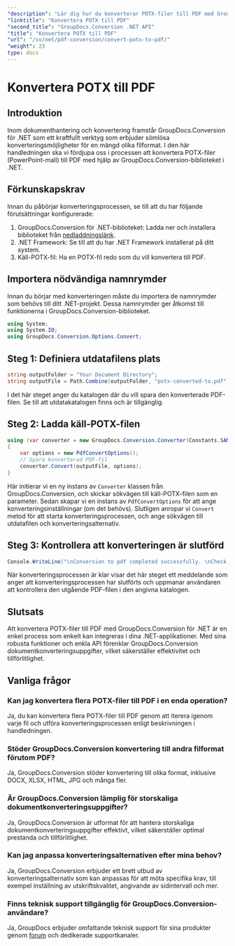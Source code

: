 ```yaml
---
"description": "Lär dig hur du konverterar POTX-filer till PDF med GroupDocs.Conversion för .NET. Följ den här steg-för-steg-handledningen för sömlös dokumentkonvertering."
"linktitle": "Konvertera POTX till PDF"
"second_title": "GroupDocs.Conversion .NET API"
"title": "Konvertera POTX till PDF"
"url": "/sv/net/pdf-conversion/convert-potx-to-pdf/"
"weight": 23
type: docs
---
```

# Konvertera POTX till PDF

## Introduktion
Inom dokumenthantering och konvertering framstår GroupDocs.Conversion för .NET som ett kraftfullt verktyg som erbjuder sömlösa konverteringsmöjligheter för en mängd olika filformat. I den här handledningen ska vi fördjupa oss i processen att konvertera POTX-filer (PowerPoint-mall) till PDF med hjälp av GroupDocs.Conversion-biblioteket i .NET.
## Förkunskapskrav
Innan du påbörjar konverteringsprocessen, se till att du har följande förutsättningar konfigurerade:
1. GroupDocs.Conversion för .NET-biblioteket: Ladda ner och installera biblioteket från [nedladdningslänk](https://releases.groupdocs.com/conversion/net/).
2. .NET Framework: Se till att du har .NET Framework installerat på ditt system.
3. Käll-POTX-fil: Ha en POTX-fil redo som du vill konvertera till PDF.

## Importera nödvändiga namnrymder
Innan du börjar med konverteringen måste du importera de namnrymder som behövs till ditt .NET-projekt. Dessa namnrymder ger åtkomst till funktionerna i GroupDocs.Conversion-biblioteket.
```csharp
using System;
using System.IO;
using GroupDocs.Conversion.Options.Convert;
```
## Steg 1: Definiera utdatafilens plats
```csharp
string outputFolder = "Your Document Directory";
string outputFile = Path.Combine(outputFolder, "potx-converted-to.pdf");
```
I det här steget anger du katalogen där du vill spara den konverterade PDF-filen. Se till att utdatakatalogen finns och är tillgänglig.
## Steg 2: Ladda käll-POTX-filen
```csharp
using (var converter = new GroupDocs.Conversion.Converter(Constants.SAMPLE_POTX))
{
    var options = new PdfConvertOptions();
    // Spara konverterad PDF-fil
    converter.Convert(outputFile, options);
}
```
Här initierar vi en ny instans av `Converter` klassen från GroupDocs.Conversion, och skickar sökvägen till käll-POTX-filen som en parameter. Sedan skapar vi en instans av `PdfConvertOptions` för att ange konverteringsinställningar (om det behövs). Slutligen anropar vi `Convert` metod för att starta konverteringsprocessen, och ange sökvägen till utdatafilen och konverteringsalternativ.
## Steg 3: Kontrollera att konverteringen är slutförd
```csharp
Console.WriteLine("\nConversion to pdf completed successfully. \nCheck output in {0}", outputFolder);
```
När konverteringsprocessen är klar visar det här steget ett meddelande som anger att konverteringsprocessen har slutförts och uppmanar användaren att kontrollera den utgående PDF-filen i den angivna katalogen.

## Slutsats
Att konvertera POTX-filer till PDF med GroupDocs.Conversion för .NET är en enkel process som enkelt kan integreras i dina .NET-applikationer. Med sina robusta funktioner och enkla API förenklar GroupDocs.Conversion dokumentkonverteringsuppgifter, vilket säkerställer effektivitet och tillförlitlighet.
## Vanliga frågor
### Kan jag konvertera flera POTX-filer till PDF i en enda operation?
Ja, du kan konvertera flera POTX-filer till PDF genom att iterera igenom varje fil och utföra konverteringsprocessen enligt beskrivningen i handledningen.
### Stöder GroupDocs.Conversion konvertering till andra filformat förutom PDF?
Ja, GroupDocs.Conversion stöder konvertering till olika format, inklusive DOCX, XLSX, HTML, JPG och många fler.
### Är GroupDocs.Conversion lämplig för storskaliga dokumentkonverteringsuppgifter?
Ja, GroupDocs.Conversion är utformat för att hantera storskaliga dokumentkonverteringsuppgifter effektivt, vilket säkerställer optimal prestanda och tillförlitlighet.
### Kan jag anpassa konverteringsalternativen efter mina behov?
Ja, GroupDocs.Conversion erbjuder ett brett utbud av konverteringsalternativ som kan anpassas för att möta specifika krav, till exempel inställning av utskriftskvalitet, angivande av sidintervall och mer.
### Finns teknisk support tillgänglig för GroupDocs.Conversion-användare?
Ja, GroupDocs erbjuder omfattande teknisk support för sina produkter genom [forum](https://purchase.groupdocs.com/temporary-license/) och dedikerade supportkanaler.